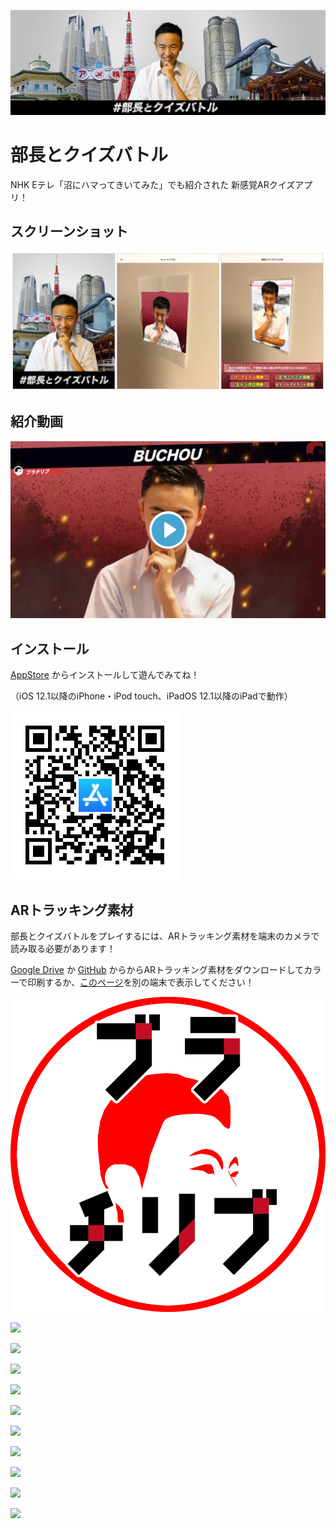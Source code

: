 ![logo](readme/key_visual_header.jpeg)

# 部長とクイズバトル
NHK Eテレ「沼にハマってきいてみた」でも紹介された 新感覚ARクイズアプリ！

## スクリーンショット
![](readme/screenshots.jpeg)

## 紹介動画
[![thumbnail](readme/thumbnail.jpg)](https://twitter.com/burachiribu/status/1172113185446350854/video/1)

## インストール
[AppStore](https://apps.apple.com/jp/app/id1479295376) からインストールして遊んでみてね！

（iOS 12.1以降のiPhone・iPod touch、iPadOS 12.1以降のiPadで動作）

[![qr](readme/qr_appstore.png)](https://apps.apple.com/jp/app/id1479295376)

## ARトラッキング素材
部長とクイズバトルをプレイするには、ARトラッキング素材を端末のカメラで読み取る必要があります！

[Google Drive](https://drive.google.com/drive/folders/1MrIoVWPqcHykcmGArWzKvkz3fV2dVHnU?usp=sharing) か [GitHub](https://github.com/sugijotaro/BurachiribuARQuizApp/blob/master/%E9%83%A8%E9%95%B7%E3%81%A8%E3%82%AF%E3%82%A4%E3%82%BA%E3%83%90%E3%83%88%E3%83%AB%E3%83%88%E3%83%A9%E3%83%83%E3%82%AD%E3%83%B3%E3%82%B0%E7%B4%A0%E6%9D%90.zip) からからARトラッキング素材をダウンロードしてカラーで印刷するか、[このページ](README.md)を別の端末で表示してください！

![](部長とクイズバトルトラッキング素材/logo.png)

![](部長とクイズバトルトラッキング素材/jpeg/ブラチリブNEWS第2号.jpeg)

![](部長とクイズバトルトラッキング素材/jpeg/ブラチリブNEWS第3号.jpeg)

![](部長とクイズバトルトラッキング素材/jpeg/ブラチリブNEWS第4号.jpeg)

![](部長とクイズバトルトラッキング素材/jpeg/ブラチリブNEWS第5号.jpeg)

![](部長とクイズバトルトラッキング素材/jpeg/ブラチリブNEWS第6号.jpeg)

![](部長とクイズバトルトラッキング素材/jpeg/ブラチリブNEWS第7号.jpeg)

![](部長とクイズバトルトラッキング素材/jpeg/ブラチリブNEWS第8号.jpeg)

![](部長とクイズバトルトラッキング素材/jpeg/ブラチリブNEWS第9号.jpeg)

![](部長とクイズバトルトラッキング素材/jpeg/ブラチリブNEWS第10号.jpeg)

![](部長とクイズバトルトラッキング素材/jpeg/ブラチリブNEWS第11号.jpeg)
